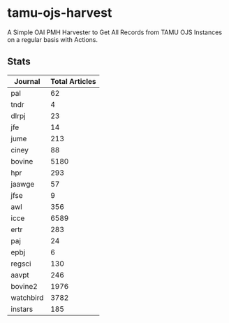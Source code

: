 # tamu-ojs-harvest

A Simple OAI PMH Harvester to Get All Records from TAMU OJS Instances on a regular basis with Actions.

## Stats

| Journal | Total Articles |
| -------- | ------- |
| pal | 62 |
| tndr | 4 |
| dlrpj | 23 |
| jfe | 14 |
| jume | 213 |
| ciney | 88 |
| bovine | 5180 |
| hpr | 293 |
| jaawge | 57 |
| jfse | 9 |
| awl | 356 |
| icce | 6589 |
| ertr | 283 |
| paj | 24 |
| epbj | 6 |
| regsci | 130 |
| aavpt | 246 |
| bovine2 | 1976 |
| watchbird | 3782 |
| instars | 185 |
